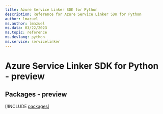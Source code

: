 ```yaml
---
title: Azure Service Linker SDK for Python
description: Reference for Azure Service Linker SDK for Python
author: lmazuel
ms.author: lmazuel
ms.data: 03/22/2023
ms.topic: reference
ms.devlang: python
ms.service: servicelinker
---
```

# Azure Service Linker SDK for Python - preview
## Packages - preview
[!INCLUDE [packages](service-linker-index.md)]
